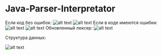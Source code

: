 # Java-Parser-Interpretator
Если код без ошибок:
![alt text](https://i.imgur.com/ppfneS1.png)
![alt text](https://i.imgur.com/6ZivDm6.png)
Если в коде имеются ошибки:
![alt text](https://i.imgur.com/6CyzGnN.png)
![alt text](https://i.imgur.com/KYgn7Y7.png)
Обновленный лексер:
![alt text](https://i.imgur.com/xyKBW7m.png)

Структура данных:

![alt text](https://i.imgur.com/TPd3jsh.jpg)